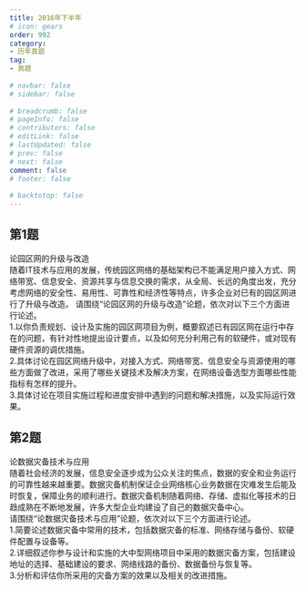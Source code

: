 ```yaml
---  
title: 2016年下半年  
# icon: gears  
order: 992  
category:  
- 历年真题  
tag:  
- 真题  
  
# navbar: false  
# sidebar: false  
  
# breadcrumb: false  
# pageInfo: false  
# contributors: false  
# editLink: false  
# lastUpdated: false  
# prev: false  
# next: false  
comment: false  
# footer: false  
  
# backtotop: false  
---  
```

## 第1题 ##

论园区网的升级与改造  
随着IT技术与应用的发展，传统园区网络的基础架构已不能满足用户接入方式、网络带宽、信息安全、资源共享与信息交换的需求，从全局、长远的角度出发，充分考虑网络的安全性、易用性、可靠性和经济性等特点，许多企业对已有的园区网进行了升级与改造。 请围绕“论园区网的升级与改造”论题，依次对以下三个方面进行论述。  
1.以你负责规划、设计及实施的园区网项目为例，概要叙述已有园区网在运行中存在的问题，有针对性地提出设计要点，以及如何充分利用己有的软硬件，或对现有硬件资源的调优措施。  
2.具体讨论在园区网络升级中，对接入方式、网络带宽、信息安全与资源使用的哪些方面做了改进，采用了哪些关键技术及解决方案，在网络设备选型方面哪些性能指标有怎样的提升。  
3.具体讨论在项目实施过程和进度安排中遇到的问题和解决措施，以及实际运行效果。  


## 第2题 ##

论数据灾备技术与应用  
随着社会经济的发展，信息安全逐步成为公众关注的焦点，数据的安全和业务运行的可靠性越来越重要。数据灾备机制保证企业网络核心业务数据在灾难发生后能及时恢复，保障业务的顺利进行。数据灾备机制随着网络、存储、虚拟化等技术的日趋成熟在不断地发展，许多大型企业均建设了自己的数据灾备中心。  
请围绕“论数据灾备技术与应用”论题，依次对以下三个方面进行论述。  
1.简要论述数据灾备中常用的技术，包括数据灾备的标准、网络存储与备份、软硬件配置与设备等。  
2.详细叙述你参与设计和实施的大中型网络项目中采用的数据灾备方案，包括建设地址的选择、基础建设的要求、网络线路的备份、数据备份与恢复等。  
3.分析和评估你所采用的灾备方案的效果以及相关的改进措施。  

